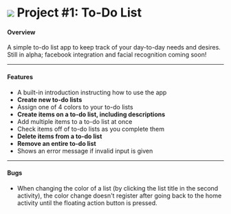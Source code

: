 # ![](https://ga-dash.s3.amazonaws.com/production/assets/logo-9f88ae6c9c3871690e33280fcf557f33.png) Project #1: To-Do List

#### Overview

A simple to-do list app to keep track of your day-to-day needs and desires. Still in alpha; facebook integration and facial recognition coming soon!


---

#### Features

- A built-in introduction instructing how to use the app
- **Create new to-do lists**
- Assign one of 4 colors to your to-do lists
- **Create items on a to-do list, including descriptions**
- Add multiple items to a to-do list at once
- Check items off of to-do lists as you complete them
- **Delete items from a to-do list**
- **Remove an entire to-do list**
- Shows an error message if invalid input is given


---

#### Bugs

- When changing the color of a list (by clicking the list title in the second activity), the color change doesn't register after going back to the home activity until the floating action button is pressed.
